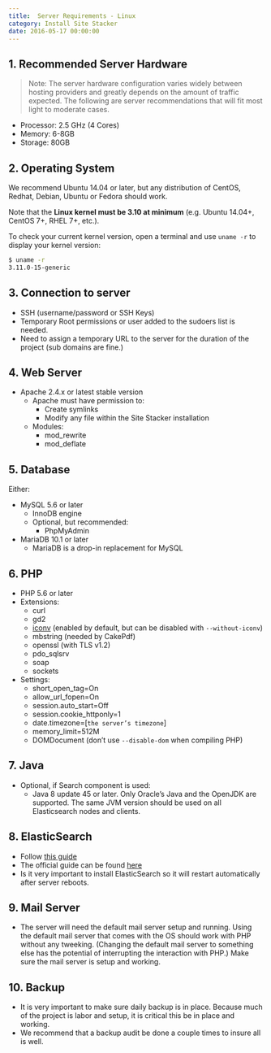 ```yaml
---
title:  Server Requirements - Linux
category: Install Site Stacker
date: 2016-05-17 00:00:00
---
```


## 1. Recommended Server Hardware

> Note: The server hardware configuration varies widely between hosting providers and greatly depends on the amount of traffic expected. The following are server recommendations that will fit most light to moderate cases.

* Processor: 2.5 GHz (4 Cores)
* Memory: 6-8GB
* Storage: 80GB


## 2. Operating System

We recommend Ubuntu 14.04 or later, but any distribution of CentOS, Redhat,
Debian, Ubuntu or Fedora should work.

Note that the **Linux kernel must be 3.10 at minimum** (e.g. Ubuntu 14.04+,
CentOS 7+, RHEL 7+, etc.).

To check your current kernel version, open a terminal and use `uname -r`
to display your kernel version:

```sh
$ uname -r
3.11.0-15-generic
```

## 3. Connection to server

* SSH (username/password or SSH Keys)
* Temporary Root permissions or user added to the sudoers list is needed.
* Need to assign a temporary URL to the server for the duration of the project (sub domains are fine.)


## 4. Web Server

* Apache 2.4.x or latest stable version
   * Apache must have permission to:
      * Create symlinks
      * Modify any file within the Site Stacker installation
   * Modules:
      * mod_rewrite
      * mod_deflate



## 5. Database

Either:

* MySQL 5.6 or later
  * InnoDB engine
  * Optional, but recommended:
     * PhpMyAdmin
* MariaDB 10.1 or later
  * MariaDB is a drop-in replacement for MySQL

## 6. PHP

* PHP 5.6 or later
* Extensions:
   * curl
   * gd2
   * [iconv](http://php.net/manual/en/iconv.installation.php) (enabled by default, but can be disabled with `--without-iconv`)
   * mbstring (needed by CakePdf)
   * openssl (with TLS v1.2)
   * pdo_sqlsrv
   * soap
   * sockets
* Settings:
   * short_open_tag=On
   * allow_url_fopen=On
   * session.auto_start=Off
   * session.cookie_httponly=1
   * date.timezone=[`the server’s timezone`]
   * memory_limit=512M
   * DOMDocument (don’t use `--disable-dom` when compiling PHP)

## 7. Java

* Optional, if Search component is used:
    * Java 8 update 45 or later. Only Oracle’s Java and the OpenJDK are supported. The same JVM version should be used on all Elasticsearch nodes and clients.


## 8. ElasticSearch

* Follow [this guide](https://github.com/sitestacker/sitestacker-wiki/wiki/Install-elasticsearch)
* The official guide can be found [here](https://www.google.com/url?q=https%3A%2F%2Fwww.elastic.co%2Fguide%2Fen%2Felasticsearch%2Freference%2Fcurrent%2Fsetup.html&sa=D&sntz=1&usg=AFQjCNG1Wa040IUIoTIfd3GoEbFqbH_o9Q)
* Is it very important to install ElasticSearch so it will restart automatically after server reboots.


## 9. Mail Server

* The server will need the default mail server setup and running.  Using the default mail server that comes with the OS should work with PHP without any tweeking.  (Changing the default mail server to something else has the potential of interrupting the interaction with PHP.) Make sure the mail server is setup and working.  

## 10. Backup

* It is very important to make sure daily backup is in place.  Because much of the project is labor and setup, it is critical this be in place and working.
* We recommend that a backup audit be done a couple times to insure all is well.
